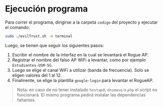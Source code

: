 # Ejecución programa

Para correr el programa, dirigirse a la carpeta ``codigo`` del proyecto y ejecutar el comando:

```sh
sudo ./evilTrust.sh -m terminal
```

Luego, se tienen que seguir los siguientes pasos:

1. Escribir el nombre de la interfaz en la cual se levantará el Rogue AP.
2. Registrar el nombre del falso AP WiFi a levantar, como por ejemplo ``Estudiantes-USM-5G``.
3. Luego se elige el canal WiFi a utilizar (banda de frecuencia). Solo se eligen valores del 1 al 12.
4. Finalmente, se elige la plantilla ``google-login`` para levantar el RogueAP.


> Nota: en caso de no tener instalado ``hostapd``, ``dnsmasq`` o ``php`` el script no funcionará. El mismo programa pedirá instalar las dependencias faltantes.
